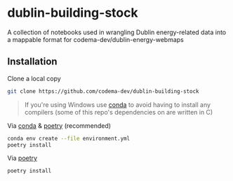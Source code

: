 # dublin-building-stock

A collection of notebooks used in wrangling Dublin energy-related data into a mappable format for codema-dev/dublin-energy-webmaps

## Installation

Clone a local copy
```bash
git clone https://github.com/codema-dev/dublin-building-stock
```

> If you're using Windows use [conda](https://docs.conda.io/projects/conda/en/latest/user-guide/install/) to avoid having to install any compilers (some of this repo's dependencies on are written in C)

Via [conda](https://docs.conda.io/projects/conda/en/latest/user-guide/install/) & [poetry](https://python-poetry.org/docs/) (recommended)
```bash
conda env create --file environment.yml
poetry install
```

Via [poetry](https://python-poetry.org/docs/)
```
poetry install
```
